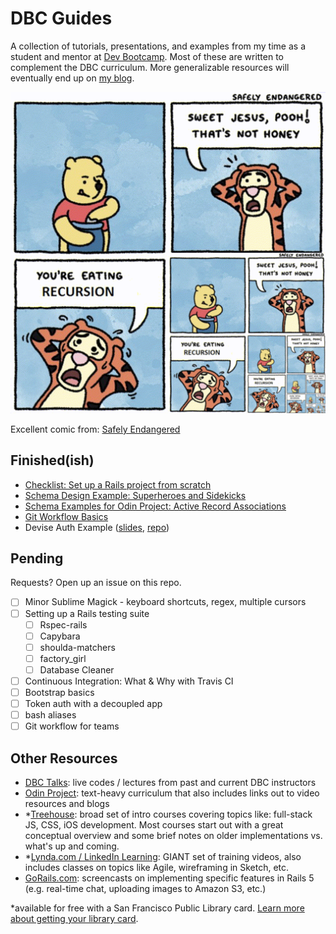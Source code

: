 # DBC Guides

A collection of tutorials, presentations, and examples from my time as a student and mentor at [Dev Bootcamp](https://devbootcamp.com/). Most of these are written to complement the DBC curriculum. More generalizable resources will eventually end up on [my blog](https://camillevilla.github.io).

![Recursion comic](recursion_pooh.png)

Excellent comic from: [Safely Endangered](http://www.safelyendangered.com/)

## Finished(ish)

- [Checklist: Set up a Rails project from scratch](https://github.com/camillevilla/DBC-guides/blob/master/rails_project_checklist.md)
- [Schema Design Example: Superheroes and Sidekicks](https://github.com/camillevilla/DBC-guides/blob/master/superheroes_schema)
- [Schema Examples for Odin Project: Active Record Associations](https://github.com/camillevilla/DBC-guides/blob/master/odin_ar_schema)
- [Git Workflow Basics](https://github.com/camillevilla/DBC-guides/tree/master/git_workflow)
- Devise Auth Example ([slides](http://bit.ly/2oxqEV0), [repo](https://github.com/camillevilla/devise-example))

## Pending
Requests? Open up an issue on this repo.

- [ ] Minor Sublime Magick - keyboard shortcuts, regex, multiple cursors
- [ ] Setting up a Rails testing suite
  - [ ] Rspec-rails
  - [ ] Capybara
  - [ ] shoulda-matchers
  - [ ] factory_girl
  - [ ] Database Cleaner
- [ ] Continuous Integration: What & Why with Travis CI
- [ ] Bootstrap basics
- [ ] Token auth with a decoupled app
- [ ] bash aliases
- [ ] Git workflow for teams

## Other Resources
- [DBC Talks](https://talks.devbootcamp.com): live codes / lectures from past and current DBC instructors 
- [Odin Project](http://www.theodinproject.com/courses?ref=home): text-heavy curriculum that also includes links out to video resources and blogs
- *[Treehouse](https://teamtreehouse.com/library): broad set of intro courses covering topics like: full-stack JS, CSS, iOS development. Most courses start out with a great conceptual overview and some brief notes on older implementations vs. what's up and coming.
- *[Lynda.com / LinkedIn Learning](https://www.lynda.com/): GIANT set of training videos, also includes classes on topics like Agile, wireframing in Sketch, etc.
- [GoRails.com](https://gorails.com/series): screencasts on implementing specific features in Rails 5 (e.g. real-time chat, uploading images to Amazon S3, etc.)

\*available for free with a San Francisco Public Library card. [Learn more about getting your library card](bit.ly/walk-to-the-library).
